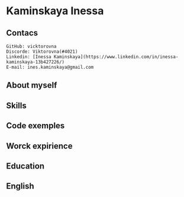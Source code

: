 # Kaminskaya Inessa
## Contacs
    GitHub: vicktorovna
    Discorde: Viktorovna(#4021)
    Linkedin: [Inessa Kaminskaya](https://www.linkedin.com/in/inessa-kaminskaya-13b427226/)
    E-mail: ines.kaminskaya@gmail.com
## About myself
## Skills
## Code exemples
## Worck expirience
## Education
## English 